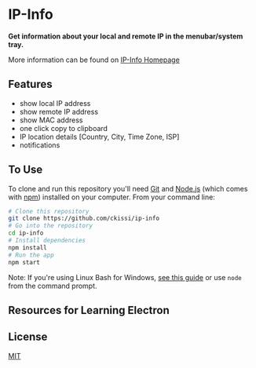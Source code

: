 # IP-Info

**Get information about your local and remote IP in the menubar/system tray.**

More information can be found on [IP-Info Homepage](https://www.windows10compatible.com/apps/ip-info)
## Features

- show local IP address
- show remote IP address
- show MAC address
- one click copy to clipboard
- IP location details [Country, City, Time Zone, ISP]
- notifications

## To Use

To clone and run this repository you'll need [Git](https://git-scm.com) and [Node.js](https://nodejs.org/en/download/) (which comes with [npm](http://npmjs.com)) installed on your computer. From your command line:

```bash
# Clone this repository
git clone https://github.com/ckissi/ip-info
# Go into the repository
cd ip-info
# Install dependencies
npm install
# Run the app
npm start
```

Note: If you're using Linux Bash for Windows, [see this guide](https://www.howtogeek.com/261575/how-to-run-graphical-linux-desktop-applications-from-windows-10s-bash-shell/) or use `node` from the command prompt.

## Resources for Learning Electron


## License

[MIT](LICENSE.md)
